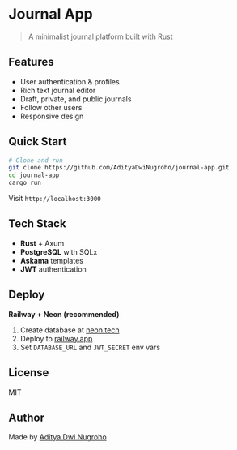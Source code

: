 # Journal App

> A minimalist journal platform built with Rust

## Features

- User authentication & profiles
- Rich text journal editor
- Draft, private, and public journals
- Follow other users
- Responsive design

## Quick Start

```bash
# Clone and run
git clone https://github.com/AdityaDwiNugroho/journal-app.git
cd journal-app
cargo run
```

Visit `http://localhost:3000`

## Tech Stack

- **Rust** + Axum
- **PostgreSQL** with SQLx  
- **Askama** templates
- **JWT** authentication

## Deploy

**Railway + Neon (recommended)**

1. Create database at [neon.tech](https://neon.tech)
2. Deploy to [railway.app](https://railway.app)
3. Set `DATABASE_URL` and `JWT_SECRET` env vars

## License

MIT

## Author

Made by [Aditya Dwi Nugroho](https://teer.id/adityadwinugroho)

